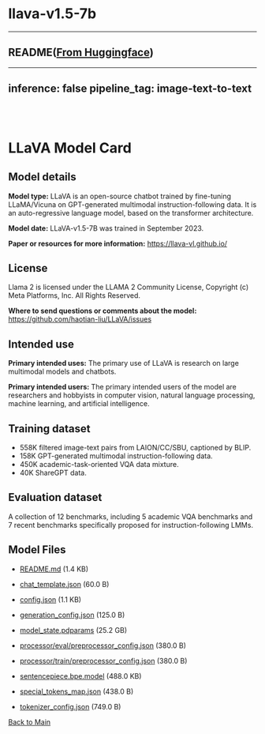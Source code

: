 
# llava-v1.5-7b
---


## README([From Huggingface](https://huggingface.co/liuhaotian/llava-v1.5-7b))

---
inference: false
pipeline_tag: image-text-to-text
---

<br>
<br>

# LLaVA Model Card

## Model details

**Model type:**
LLaVA is an open-source chatbot trained by fine-tuning LLaMA/Vicuna on GPT-generated multimodal instruction-following data.
It is an auto-regressive language model, based on the transformer architecture.

**Model date:**
LLaVA-v1.5-7B was trained in September 2023.

**Paper or resources for more information:**
https://llava-vl.github.io/

## License
Llama 2 is licensed under the LLAMA 2 Community License, 
Copyright (c) Meta Platforms, Inc. All Rights Reserved.

**Where to send questions or comments about the model:**
https://github.com/haotian-liu/LLaVA/issues

## Intended use
**Primary intended uses:**
The primary use of LLaVA is research on large multimodal models and chatbots.

**Primary intended users:**
The primary intended users of the model are researchers and hobbyists in computer vision, natural language processing, machine learning, and artificial intelligence.

## Training dataset
- 558K filtered image-text pairs from LAION/CC/SBU, captioned by BLIP.
- 158K GPT-generated multimodal instruction-following data.
- 450K academic-task-oriented VQA data mixture.
- 40K ShareGPT data.

## Evaluation dataset
A collection of 12 benchmarks, including 5 academic VQA benchmarks and 7 recent benchmarks specifically proposed for instruction-following LMMs.



## Model Files

- [README.md](https://paddlenlp.bj.bcebos.com/models/community/liuhaotian/llava-v1.5-7b/README.md) (1.4 KB)

- [chat_template.json](https://paddlenlp.bj.bcebos.com/models/community/liuhaotian/llava-v1.5-7b/chat_template.json) (60.0 B)

- [config.json](https://paddlenlp.bj.bcebos.com/models/community/liuhaotian/llava-v1.5-7b/config.json) (1.1 KB)

- [generation_config.json](https://paddlenlp.bj.bcebos.com/models/community/liuhaotian/llava-v1.5-7b/generation_config.json) (125.0 B)

- [model_state.pdparams](https://paddlenlp.bj.bcebos.com/models/community/liuhaotian/llava-v1.5-7b/model_state.pdparams) (25.2 GB)

- [processor/eval/preprocessor_config.json](https://paddlenlp.bj.bcebos.com/models/community/liuhaotian/llava-v1.5-7b/processor/eval/preprocessor_config.json) (380.0 B)

- [processor/train/preprocessor_config.json](https://paddlenlp.bj.bcebos.com/models/community/liuhaotian/llava-v1.5-7b/processor/train/preprocessor_config.json) (380.0 B)

- [sentencepiece.bpe.model](https://paddlenlp.bj.bcebos.com/models/community/liuhaotian/llava-v1.5-7b/sentencepiece.bpe.model) (488.0 KB)

- [special_tokens_map.json](https://paddlenlp.bj.bcebos.com/models/community/liuhaotian/llava-v1.5-7b/special_tokens_map.json) (438.0 B)

- [tokenizer_config.json](https://paddlenlp.bj.bcebos.com/models/community/liuhaotian/llava-v1.5-7b/tokenizer_config.json) (749.0 B)


[Back to Main](../../)